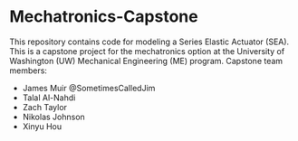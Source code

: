 # Mechatronics-Capstone
This repository contains code for modeling a Series Elastic Actuator (SEA). This is a capstone project for the mechatronics option at the University of Washington (UW) Mechanical Engineering (ME) program.
Capstone team members:
* James Muir @SometimesCalledJim
* Talal Al-Nahdi
* Zach Taylor
* Nikolas Johnson
* Xinyu Hou
